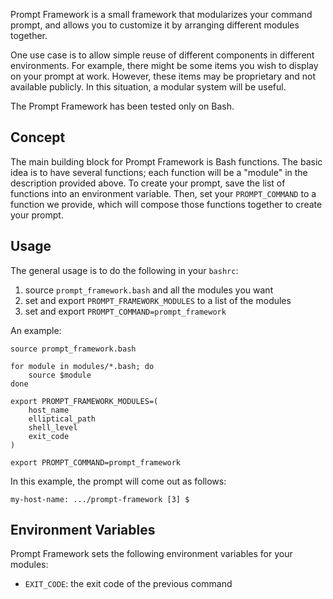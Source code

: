 
Prompt Framework is a small framework that modularizes your command prompt, and
allows you to customize it by arranging different modules together.

One use case is to allow simple reuse of different components in different
environments. For example, there might be some items you wish to display on your
prompt at work. However, these items may be proprietary and not available
publicly. In this situation, a modular system will be useful.

The Prompt Framework has been tested only on Bash.


## Concept

The main building block for Prompt Framework is Bash functions. The basic idea
is to have several functions; each function will be a "module" in the
description provided above. To create your prompt, save the list of functions
into an environment variable. Then, set your `PROMPT_COMMAND` to a function we
provide, which will compose those functions together to create your prompt.


## Usage

The general usage is to do the following in your `bashrc`:

1. source `prompt_framework.bash` and all the modules you want
2. set and export `PROMPT_FRAMEWORK_MODULES` to a list of the modules
3. set and export `PROMPT_COMMAND=prompt_framework`

An example:

	source prompt_framework.bash

	for module in modules/*.bash; do
		source $module
	done

	export PROMPT_FRAMEWORK_MODULES=(
		host_name
		elliptical_path
		shell_level
		exit_code
	)

	export PROMPT_COMMAND=prompt_framework

In this example, the prompt will come out as follows:

	my-host-name: .../prompt-framework [3] $


## Environment Variables

Prompt Framework sets the following environment variables for your modules:

- `EXIT_CODE`: the exit code of the previous command


